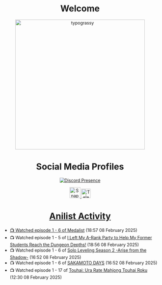 <div align="center">

# Welcome
<a href="https://github.com/kawarimidoll/typograssy">
    <img alt="typograssy" src="https://typograssy.deno.dev/api?text=%E3%82%88%E3%81%86%E3%81%93%E3%81%9D%E3%81%BF%E3%81%AA%E3%81%95%E3%82%93%20-%20Sheby--&&l0=none&l1=82d9d0&l2=027353&l3=038c4c&l4=01402e&bg=none&frame=none&speed=100&comment=" width="421.99">
</a>

</div>

<div align="center">

# Social Media Profiles

[![Discord Presence](https://lanyard.cnrad.dev/api/612532963938271232)](https://discord.com/users/612532963938271232)


<a href="https://www.snapchat.com/add/a.sheby" title="Snapchat Profile">
    <img src="https://www.freepnglogos.com/uploads/snapchat-logo-png-0.png" width="35" alt="Snapchat Logo" />


<a href="https://t.me/ASheby" title="Telegram Profile">
    <img src="https://www.freepnglogos.com/uploads/telegram-logo-png-0.png" width="30" alt="Telegram Logo" />


</div>

<div align="center">

# Anilist Activity

</div>

<!-- ANILIST_ACTIVITY:start -->

-   📺 Watched episode 1 - 6 of [Medalist](https://anilist.co/anime/165171) (18:57 08 February 2025)
-   📺 Watched episode 1 - 5 of [I Left My A-Rank Party to Help My Former Students Reach the Dungeon Depths!](https://anilist.co/anime/180812) (18:56 08 February 2025)
-   📺 Watched episode 1 - 6 of [Solo Leveling Season 2 -Arise from the Shadow-](https://anilist.co/anime/176496) (16:52 08 February 2025)
-   📺 Watched episode 1 - 6 of [SAKAMOTO DAYS](https://anilist.co/anime/177709) (16:52 08 February 2025)
-   📺 Watched episode 1 - 17 of [Touhai: Ura Rate Mahjong Touhai Roku](https://anilist.co/anime/173263) (12:30 08 February 2025)

<!-- ANILIST_ACTIVITY:end -->
